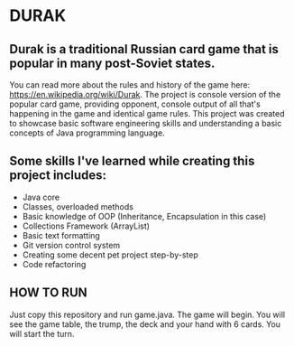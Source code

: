 # DURAK
## Durak is a traditional Russian card game that is popular in many post-Soviet states. 
You can read more about the rules and history of the game here: https://en.wikipedia.org/wiki/Durak.
The project is console version of the popular card game, providing opponent, console output of all that's happening in the game and identical game rules.
This project was created to showcase basic software engineering skills and understanding a basic concepts of Java programming language. 

## Some skills I've learned while creating this project includes:
* Java core
* Classes, overloaded methods
* Basic knowledge of OOP (Inheritance, Encapsulation in this case)
* Collections Framework (ArrayList)
* Basic text formatting
* Git version control system
* Creating some decent pet project step-by-step
* Code refactoring

## HOW TO RUN
Just copy this repository and run game.java. The game will begin. You will see the game table, the trump, the deck and your hand with 6 cards. You will start the turn.
